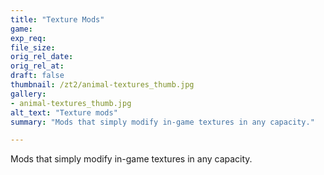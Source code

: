 ```yaml
---
title: "Texture Mods"
game:
exp_req: 
file_size: 
orig_rel_date:
orig_rel_at:
draft: false
thumbnail: /zt2/animal-textures_thumb.jpg
gallery:
- animal-textures_thumb.jpg
alt_text: "Texture mods"
summary: "Mods that simply modify in-game textures in any capacity."

---
```


Mods that simply modify in-game textures in any capacity.